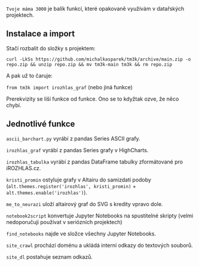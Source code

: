 ```Tvoje máma 3000``` je balík funkcí, které opakovaně využívám v datařských projektech.

## Instalace a import

Stačí rozbalit do složky s projektem:

```curl -LkSs https://github.com/michalkasparek/tm3k/archive/main.zip -o repo.zip && unzip repo.zip && mv tm3k-main tm3k && rm repo.zip```

A pak už to čaruje:

```from tm3k import irozhlas_graf``` (nebo jiná funkce)

Prerekvizity se liší funkce od funkce. Ono se to kdyžtak ozve, že něco chybí.

## Jednotlivé funkce

```ascii_barchart.py``` vyrábí z pandas Series ASCII grafy.

```irozhlas_graf``` vyrábí z pandas Series grafy v HighCharts.

```irozhlas_tabulka``` vyrábí z pandas DataFrame tabulky zformátované pro iROZHLAS.cz.

```kristi_promin``` ostyluje grafy v Altairu do samizdatí podoby (```alt.themes.register('irozhlas', kristi_promin)``` + ```alt.themes.enable('irozhlas')```).

```me_to_neurazi``` uloží altairový graf do SVG s kredity vpravo dole.

```notebook2script``` konvertuje Jupyter Notebooks na spustitelné skripty (velmi nedoporučuji používat v seriózních projektech)

```find_notebooks``` najde ve složce všechny Jupyter Notebooks.

```site_crawl``` prochází doménu a ukládá interní odkazy do textových souborů.

```site_dl``` postahuje seznam odkazů.